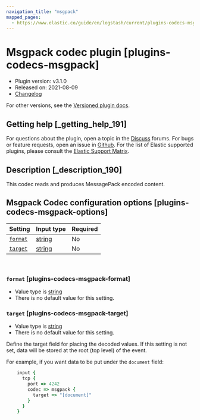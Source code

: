 ```yaml
---
navigation_title: "msgpack"
mapped_pages:
  - https://www.elastic.co/guide/en/logstash/current/plugins-codecs-msgpack.html
---
```


# Msgpack codec plugin [plugins-codecs-msgpack]


* Plugin version: v3.1.0
* Released on: 2021-08-09
* [Changelog](https://github.com/logstash-plugins/logstash-codec-msgpack/blob/v3.1.0/CHANGELOG.md)

For other versions, see the [Versioned plugin docs](logstash-docs://docs/reference/codec-msgpack-index.md).

## Getting help [_getting_help_191]

For questions about the plugin, open a topic in the [Discuss](http://discuss.elastic.co) forums. For bugs or feature requests, open an issue in [Github](https://github.com/logstash-plugins/logstash-codec-msgpack). For the list of Elastic supported plugins, please consult the [Elastic Support Matrix](https://www.elastic.co/support/matrix#logstash_plugins).


## Description [_description_190]

This codec reads and produces MessagePack encoded content.


## Msgpack Codec configuration options [plugins-codecs-msgpack-options]

| Setting | Input type | Required |
| --- | --- | --- |
| [`format`](#plugins-codecs-msgpack-format) | [string](/reference/configuration-file-structure.md#string) | No |
| [`target`](#plugins-codecs-msgpack-target) | [string](/reference/configuration-file-structure.md#string) | No |

 

### `format` [plugins-codecs-msgpack-format]

* Value type is [string](/reference/configuration-file-structure.md#string)
* There is no default value for this setting.


### `target` [plugins-codecs-msgpack-target]

* Value type is [string](/reference/configuration-file-structure.md#string)
* There is no default value for this setting.

Define the target field for placing the decoded values. If this setting is not set, data will be stored at the root (top level) of the event.

For example, if you want data to be put under the `document` field:

```ruby
    input {
      tcp {
        port => 4242
        codec => msgpack {
          target => "[document]"
        }
      }
    }
```



